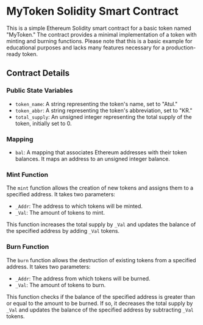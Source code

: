 # MyToken Solidity Smart Contract

This is a simple Ethereum Solidity smart contract for a basic token named "MyToken." The contract provides a minimal implementation of a token with minting and burning functions. Please note that this is a basic example for educational purposes and lacks many features necessary for a production-ready token.

## Contract Details

### Public State Variables

- `token_name`: A string representing the token's name, set to "Atul."
- `token_abbr`: A string representing the token's abbreviation, set to "KR."
- `total_supply`: An unsigned integer representing the total supply of the token, initially set to 0.

### Mapping

- `bal`: A mapping that associates Ethereum addresses with their token balances. It maps an address to an unsigned integer balance.

### Mint Function

The `mint` function allows the creation of new tokens and assigns them to a specified address. It takes two parameters:

- `_Addr`: The address to which tokens will be minted.
- `_Val`: The amount of tokens to mint.

This function increases the total supply by `_Val` and updates the balance of the specified address by adding `_Val` tokens.

### Burn Function

The `burn` function allows the destruction of existing tokens from a specified address. It takes two parameters:

- `_Addr`: The address from which tokens will be burned.
- `_Val`: The amount of tokens to burn.

This function checks if the balance of the specified address is greater than or equal to the amount to be burned. If so, it decreases the total supply by `_Val` and updates the balance of the specified address by subtracting `_Val` tokens.
